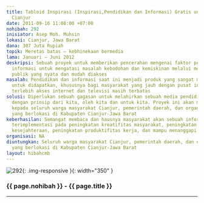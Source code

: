 ```yaml
---
title: Tabloid Inspirasi (Inspirasi,Pendidikan dan Informasi) Gratis untuk Masyarakat
  Cianjur
date: 2011-09-16 11:08:00 +07:00
nohibah: 292
inisiator: Asep Moh. Muhsin
lokasi: Cianjur, Jawa Barat
dana: 307 Juta Rupiah
topik: Meretas batas – kebhinekaan bermedia
lama: Januari – Juni 2012
deskripsi: Sebuah proyek untuk memberikan pencerahan mengenai faktor pendidikan dan
  informasi untuk mengatasi masalah kebodohan dan kemiskinan melalui media informasi
  publik yang nyata dan mudah diakses
masalah: Pendidikan dan informasi saat ini menjadi produk yang sangat mahal dan sulit
  untuk didapatkan, khususnya bagi masyarakat yang jauh dengan pusat informasi lokal,
  terlebih akses internet dan televisi masih terbatas
solusi: Diperlukan sebuah gagasan untuk melahirkan sebuah media pendidikan dan informasi
  dengan prinsip dari kita, oleh kita dan untuk kita. Proyek ini akan memberi keuntungan
  kepada seluruh warga masyarakat Cianjur, pemerintah daerah, dan organisasi terkait
  yang berlokasi di Kabupaten Cianjur-Jawa Barat
keberhasilan: Semangat membaca dan hausnya masyarakat akan sebuah informasi, yang
  terimplementasi pada peningkatan kreatifitas masyarakat, peningkatan ekonomi dan
  kesejahteraan, peningkatan produktifitas kerja, dan mampu menanggapi isu-isu lokal
organisasi: NA
diuntungkan: Seluruh warga masyarakat Cianjur, pemerintah daerah, dan organisasi terkait
  yang berlokasi di Kabupaten Cianjur-Jawa Barat
layout: hibahcmb
---
```


![292](/static/img/hibahcmb/292.png){: .img-responsive }{: width="350" }

### {{ page.nohibah }} - {{ page.title }}

---
